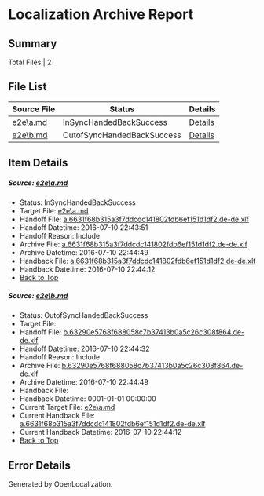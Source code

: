 # <a name='report-top'></a> Localization Archive Report

## Summary
 Total Files | 2

## File List
 Source File | Status | Details 
 ----------- | ------ | ------- 
 [e2e\a.md](https://github.com/OpenLocalizationTestOrg/oltest/blob/d9418aa225ca0ce3d0ba6eaf58f12c4b8fa54642/e2e/a.md) | InSyncHandedBackSuccess | [Details](#d8b2cf1c634f7c0033017119fca891f1729216011)
 [e2e\b.md](https://github.com/OpenLocalizationTestOrg/oltest/blob/3fc00e9945549e94c476249bbeddb4b3b44ee133/e2e/b.md) | OutofSyncHandedBackSuccess | [Details](#5ec7e39620f0463f5eb598cb4bf4d53bdfb69d252)

## Item Details
##### <a name='d8b2cf1c634f7c0033017119fca891f1729216011'></a> Source: [e2e\a.md](https://github.com/OpenLocalizationTestOrg/oltest/blob/d9418aa225ca0ce3d0ba6eaf58f12c4b8fa54642/e2e/a.md)
* Status: InSyncHandedBackSuccess
* Target File: [e2e\a.md](https://github.com/OpenLocalizationTestOrg/oltest-dede-fly/blob/05cab62f8c49027696705103096caf3c64d7d701/e2e/a.md)
* Handoff File: [a.6631f68b315a3f7ddcdc141802fdb6ef151d1df2.de-de.xlf](https://github.com/OpenLocalizationTestOrg/olhandoff-e2e/blob/2144d44e03230c748bfa42268ef0196473d0cdf4/ol-handoff/OpenLocalizationTestOrg/oltest-dede-fly/ci/ht/a.6631f68b315a3f7ddcdc141802fdb6ef151d1df2.de-de.xlf)
* Handoff Datetime: 2016-07-10 22:43:51
* Handoff Reason: Include
* Archive File: [a.6631f68b315a3f7ddcdc141802fdb6ef151d1df2.de-de.xlf](https://github.com/OpenLocalizationTestOrg/olhandoff-e2e/blob/0875552b8a861a0b4215da90f86a9f566319accd/ol-archive/OpenLocalizationTestOrg/oltest-dede-fly/ci/ht/a.6631f68b315a3f7ddcdc141802fdb6ef151d1df2.de-de.xlf)
* Archive Datetime: 2016-07-10 22:44:49
* Handback File: [a.6631f68b315a3f7ddcdc141802fdb6ef151d1df2.de-de.xlf](https://github.com/OpenLocalizationTestOrg/olhandback-e2e/blob/33fe765a7263364543e5c3941773c28a8d4c45cd/ol-handback/OpenLocalizationTestOrg/oltest-dede-fly/ci/ht/a.6631f68b315a3f7ddcdc141802fdb6ef151d1df2.de-de.xlf)
* Handback Datetime: 2016-07-10 22:44:12
* [Back to Top](#report-top)

##### <a name='5ec7e39620f0463f5eb598cb4bf4d53bdfb69d252'></a> Source: [e2e\b.md](https://github.com/OpenLocalizationTestOrg/oltest/blob/3fc00e9945549e94c476249bbeddb4b3b44ee133/e2e/b.md)
* Status: OutofSyncHandedBackSuccess
* Target File: 
* Handoff File: [b.63290e5768f688058c7b37413b0a5c26c308f864.de-de.xlf](https://github.com/OpenLocalizationTestOrg/olhandoff-e2e/blob/e24de4491ad41ec8e7de25638164f004cd8a5636/ol-handoff/OpenLocalizationTestOrg/oltest-dede-fly/ci/ht/b.63290e5768f688058c7b37413b0a5c26c308f864.de-de.xlf)
* Handoff Datetime: 2016-07-10 22:44:32
* Handoff Reason: Include
* Archive File: [b.63290e5768f688058c7b37413b0a5c26c308f864.de-de.xlf](https://github.com/OpenLocalizationTestOrg/olhandoff-e2e/blob/0875552b8a861a0b4215da90f86a9f566319accd/ol-archive/OpenLocalizationTestOrg/oltest-dede-fly/ci/ht/b.63290e5768f688058c7b37413b0a5c26c308f864.de-de.xlf)
* Archive Datetime: 2016-07-10 22:44:49
* Handback File: 
* Handback Datetime: 0001-01-01 00:00:00
* Current Target File: [e2e\a.md](https://github.com/OpenLocalizationTestOrg/oltest-dede-fly/blob/05cab62f8c49027696705103096caf3c64d7d701/e2e/a.md)
* Current Handback File: [a.6631f68b315a3f7ddcdc141802fdb6ef151d1df2.de-de.xlf](https://github.com/OpenLocalizationTestOrg/olhandback-e2e/blob/33fe765a7263364543e5c3941773c28a8d4c45cd/ol-handback/OpenLocalizationTestOrg/oltest-dede-fly/ci/ht/a.6631f68b315a3f7ddcdc141802fdb6ef151d1df2.de-de.xlf)
* Current Handback Datetime: 2016-07-10 22:44:12
* [Back to Top](#report-top)


## Error Details

Generated by OpenLocalization.
